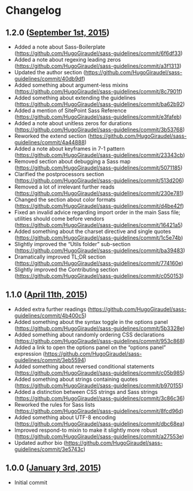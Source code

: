 # Changelog

## 1.2.0 ([September 1st, 2015](https://github.com/HugoGiraudel/sass-guidelines/pull/223))

* Added a note about Sass-Boilerplate (https://github.com/HugoGiraudel/sass-guidelines/commit/6f6df33)
* Added a note about regexing leading zeros (https://github.com/HugoGiraudel/sass-guidelines/commit/a3f1313)
* Updated the author section (https://github.com/HugoGiraudel/sass-guidelines/commit/40db9df)
* Added something about argument-less mixins (https://github.com/HugoGiraudel/sass-guidelines/commit/8c7901f)
* Added something about extending the guidelines (https://github.com/HugoGiraudel/sass-guidelines/commit/ba62b92)
* Added a mention of SitePoint Sass Reference (https://github.com/HugoGiraudel/sass-guidelines/commit/e3fafeb)
* Added a note about unitless zeros for durations (https://github.com/HugoGiraudel/sass-guidelines/commit/3b53768)
* Reworked the extend section (https://github.com/HugoGiraudel/sass-guidelines/commit/4a44888)
* Added a note about keyframes in 7-1 pattern (https://github.com/HugoGiraudel/sass-guidelines/commit/23343cb)
* Removed section about debugging a Sass map (https://github.com/HugoGiraudel/sass-guidelines/commit/5071185)
* Clarified the postprocessors section (https://github.com/HugoGiraudel/sass-guidelines/commit/513d206)
* Removed a lot of irrelevant further reads (https://github.com/HugoGiraudel/sass-guidelines/commit/230e781)
* Changed the section about color formats (https://github.com/HugoGiraudel/sass-guidelines/commit/d4be42f)
* Fixed an invalid advice regarding import order in the main Sass file; utilities should come before vendors (https://github.com/HugoGiraudel/sass-guidelines/commit/16421a5)
* Added something about the charset directive and single quotes (https://github.com/HugoGiraudel/sass-guidelines/commit/1c5e74b)
* Slightly improved the “Utils folder” sub-section (https://github.com/HugoGiraudel/sass-guidelines/commit/ba39483)
* Dramatically improved TL;DR section (https://github.com/HugoGiraudel/sass-guidelines/commit/774160e)
* Slightly improved the Contributing section (https://github.com/HugoGiraudel/sass-guidelines/commit/c050153)

## 1.1.0 ([April 11th, 2015](https://github.com/HugoGiraudel/sass-guidelines/pull/125))

* Added extra further readings (https://github.com/HugoGiraudel/sass-guidelines/commit/4b400c5)
* Added something about the syntax toggle in the options panel (https://github.com/HugoGiraudel/sass-guidelines/commit/5b3328e)
* Added something about randomly ordering CSS declarations (https://github.com/HugoGiraudel/sass-guidelines/commit/953c868)
* Added a link to open the options panel on the “options panel” expression (https://github.com/HugoGiraudel/sass-guidelines/commit/3eb5594)
* Added something about reversed conditional statements (https://github.com/HugoGiraudel/sass-guidelines/commit/c05b985)
* Added something about strings containing quotes (https://github.com/HugoGiraudel/sass-guidelines/commit/b970155)
* Added a distinction between CSS strings and Sass strings (https://github.com/HugoGiraudel/sass-guidelines/commit/3c86c36)
* Reworked the rules for Sass lists (https://github.com/HugoGiraudel/sass-guidelines/commit/8fcd96d)
* Added something about UTF-8 encoding (https://github.com/HugoGiraudel/sass-guidelines/commit/dbc68ea)
* Improved respond-to mixin to make it slightly more robust (https://github.com/HugoGiraudel/sass-guidelines/commit/a27553e)
* Updated author bio (https://github.com/HugoGiraudel/sass-guidelines/commit/3e5743c)

## 1.0.0 ([January 3rd, 2015](https://github.com/HugoGiraudel/sass-guidelines/commit/23b225c22850a898c3f2656bad19b91495eabf09))

* Initial commit
